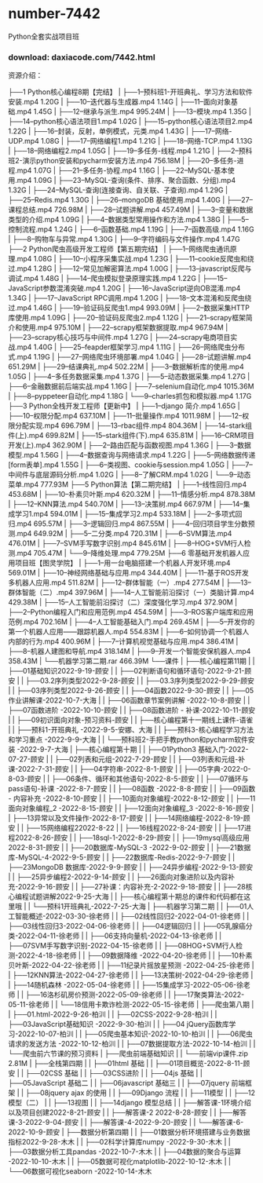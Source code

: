 # number-7442
Python全套实战项目班

### download: daxiacode.com/7442.html

资源介绍：


├──1 Python核心编程8期【完结】
| ├──1–预科班1-开班典礼、学习方法和软件安装.mp4 1.20G
| ├──10–迭代器与生成器.mp4 1.14G
| ├──11–面向对象基础.mp4 1.45G
| ├──12–继承与派生.mp4 995.24M
| ├──13–模块.mp4 1.35G
| ├──14–python核心语法项目1.mp4 1.02G
| ├──15–python核心语法项目2.mp4 1.22G
| ├──16–封装，反射，单例模式，元类.mp4 1.43G
| ├──17–网络-UDP.mp4 1.08G
| ├──17–网络编程1.mp4 1.21G
| ├──18–网络-TCP.mp4 1.13G
| ├──18–网络编程2.mp4 1.05G
| ├──19–多任务-线程.mp4 1.21G
| ├──2–预科班2-演示python安装和pycharm安装方法.mp4 756.18M
| ├──20–多任务-进程.mp4 1.07G
| ├──21–多任务-协程.mp4 1.16G
| ├──22–MySQL-基本使用.mp4 1.09G
| ├──23–MySQL-查询(条件、排序、聚合函数、分组).mp4 1.32G
| ├──24–MySQL-查询(连接查询、自关联、子查询).mp4 1.29G
| ├──25–Redis.mp4 1.30G
| ├──26–mongoDB 基础使用.mp4 1.40G
| ├──27–课程总结.mp4 726.98M
| ├──28–试题讲解.mp4 457.49M
| ├──3–变量和数据类型的介绍.mp4 1.09G
| ├──4–数据类型常用操作和方法.mp4 1.38G
| ├──5–控制流程.mp4 1.24G
| ├──6–函数基础.mp4 1.19G
| ├──7–函数高级.mp4 1.16G
| ├──8–购物车与异常.mp4 1.30G
| ├──9–字符编码与文件操作.mp4 1.47G
├──2 Python爬虫高级开发工程师【第五期完结】
| ├──1–网络爬虫通讯原理.mp4 1.08G
| ├──10–小程序采集实战.mp4 1.23G
| ├──11–cookie反爬虫和绕过.mp4 1.28G
| ├──12–常见加解密算法.mp4 1.00G
| ├──13–javascript反爬与调试.mp4 1.48G
| ├──14–爬虫模拟登录原理实践.mp4 1.22G
| ├──15–JavaScript参数混淆突破.mp4 1.20G
| ├──16–JavaScript逆向OB混淆.mp4 1.34G
| ├──17–JavaScript RPC调用.mp4 1.20G
| ├──18–文本混淆和反爬虫绕过.mp4 1.46G
| ├──19–验证码反爬虫1.mp4 993.09M
| ├──2–数据采集HTTP库使用.mp4 1.09G
| ├──20–验证码反爬虫2.mp4 1.12G
| ├──21–scrapy框架简介和使用.mp4 975.10M
| ├──22–scrapy框架数据提取.mp4 967.94M
| ├──23–scrapy核心技巧与中间件.mp4 1.27G
| ├──24–scrapy电商项目实战.mp4 1.40G
| ├──25–feapder框架学习.mp4 1.11G
| ├──26–网络爬虫分布式.mp4 1.19G
| ├──27–网络爬虫环境部署.mp4 1.04G
| ├──28–试题讲解.mp4 651.29M
| ├──29–结课典礼.mp4 502.22M
| ├──3–数据解析库的使用.mp4 1.05G
| ├──4–多任务数据采集.mp4 1.37G
| ├──5–动态数据采集.mp4 1.27G
| ├──6–金融数据前后端实战.mp4 1.16G
| ├──7–selenium自动化.mp4 1015.36M
| ├──8–pyppeteer自动化.mp4 1.18G
| └──9–charles抓包和模拟器.mp4 1.17G
├──3 Python全栈开发工程师【更新中】
| ├──1–django 简介.mp4 1.65G
| ├──10–权限分配.mp4 637.10M
| ├──11–批量操作.mp4 1011.98M
| ├──12–权限分配实现.mp4 696.79M
| ├──13–rbac组件.mp4 804.36M
| ├──14–stark组件(上).mp4 699.82M
| ├──15–stark组件(下).mp4 635.81M
| ├──16–CRM项目开发(上).mp4 362.90M
| ├──2–路由匹配与函数视图.mp4 1.36G
| ├──3–数据模型.mp4 1.56G
| ├──4–数据查询与网络请求.mp4 1.22G
| ├──5–网络数据传递[form表单].mp4 1.55G
| ├──6–类视图、cookie与session.mp4 1.05G
| ├──7–中间件与底层源码分析.mp4 1.02G
| ├──8–了解CRM.mp4 1.02G
| └──9–动态菜单.mp4 777.93M
├──5 Python算法【第二期完结】
| ├──1–线性回归.mp4 453.68M
| ├──10–朴素贝叶斯.mp4 620.32M
| ├──11–情感分析.mp4 878.38M
| ├──12–KNN算法.mp4 540.70M
| ├──13–决策树.mp4 667.97M
| ├──14–集成学习1.mp4 594.01M
| ├──15–集成学习2.mp4 533.18M
| ├──2–多项式回归.mp4 695.57M
| ├──3–逻辑回归.mp4 867.55M
| ├──4–回归项目学生分数预测.mp4 649.92M
| ├──5–二分类.mp4 720.31M
| ├──6–SVM算法.mp4 476.01M
| ├──7–SVM手写数字识别.mp4 845.61M
| ├──8–HOG+SVM行人检测.mp4 705.47M
| └──9–降维处理.mp4 779.25M
├──6 零基础开发机器人应用项目班【图灵学院】
| ├──1–用一台电脑搭建一个机器人开发环境.mp4 569.01M
| ├──10–神经网络基础与应用.mp4 344.40M
| ├──11–基于ROS开发多机器人应用.mp4 511.82M
| ├──12–群体智能（一）.mp4 277.54M
| ├──13–群体智能（二）.mp4 397.96M
| ├──14–人工智能前沿探讨（一）类脑计算.mp4 429.38M
| ├──15–人工智能前沿探讨（二）深度强化学习.mp4 372.90M
| ├──2–Python编程入门和应用范例.mp4 454.59M
| ├──3–ROS客户端库和应用范例.mp4 702.16M
| ├──4–人工智能基础入门.mp4 269.45M
| ├──5–开发你的第一个机器人应用——跟踪机器人.mp4 554.83M
| ├──6–如何协调一个机器人内部的行为.mp4 400.96M
| ├──7–计算机视觉基础与应用.mp4 386.41M
| ├──8–机器人建图和导航.mp4 318.14M
| ├──9–开发一个智能安保机器人.mp4 358.43M
| └──机器学习第二期.rar 466.39M
└──课件
| ├──核心编程第11期
| | ├──01基础知识2022-9-19-顾安
| | ├──02判断语句和循环语句-2022-9-21-顾安
| | ├──03.2序列类型2022-9-28-顾安
| | ├──03.3序列类型2022-9-29-顾安
| | ├──03序列类型2022-9-26-顾安
| | ├──04函数2022-9-30-顾安
| | ├──05作业讲解课-2022-10-7-大海
| | ├──06函数章节案例讲解 -2022-10-8-顾安
| | ├──07函数进阶 -2022-10-10-顾安
| | ├──08函数进阶 - 补课-2022-10-11-顾安
| | ├──09初识面向对象-预习资料-顾安
| | ├──核心编程第十一期线上课件-语雀
| | ├──预科1-开班典礼 -2022-9-5-安娜、大海
| | ├──预科3-核心编程学习方法和学习重点 -2022-9-9-大海
| | └──预科班2-手把手教python和pycharm软件安装 -2022-9-7-大海
| ├──核心编程第十期
| | ├──01Python3 基础入门-2022-07-27-顾安
| | ├──02列表和元组-2022-7-29-顾安
| | ├──03列表和元组-补课-2022-7-31-顾安
| | ├──04字符串-2022-8-1-顾安
| | ├──05字典-2022-0-8-03-顾安
| | ├──06条件、循环和其他语句-2022-8-5-顾安
| | ├──07循环与pass语句-补课 -2022-8-7-顾安
| | ├──08函数 -2022-8-8-顾安
| | ├──09函数 - 内容补充 -2022-8-10-顾安
| | ├──10面向对象编程-2022-8-12-顾安
| | ├──11面向对象编程_2 -2022-8-15-顾安
| | ├──12面向对象编程_3 -2022-8-16-顾安
| | ├──13异常以及文件操作-2022-8-17-顾安
| | ├──14网络编程-2022-8-19-顾安
| | ├──15网络编程22022-8-22
| | ├──16线程2022-8-24-顾安
| | ├──17进程2022-8-26-顾安
| | ├──18sql-1-2022-8-29-顾安
| | ├──19mysql高级应用2022-8-31-顾安
| | ├──20数据库-MySQL-3 -2022-9-02-顾安
| | ├──21数据库-MySQL-4-2022-9-5-顾安
| | ├──22数据库-Redis-2022-9-7-顾安
| | ├──23MongoDB 数据库-2022-9-9-顾安
| | ├──24异步编程-2022-9-13-顾安
| | ├──25异步编程2-2022-9-14-顾安
| | ├──26面向对象进阶以及内容补充-2022-9-16-顾安
| | ├──27补课：内容补充-2-2022-9-18-顾安
| | ├──28核心编程试题讲解2022-9-25-大海
| | ├──核心编程第十期总的课件和代码都在这里哦
| | └──预科1开班典礼-2022-7-25-大海
| ├──机器学习第二期
| | ├──01人工智能概述-2022-03-30-徐老师
| | ├──02线性回归2-2022-04-01-徐老师
| | ├──03线性回归3-2022-04-06-徐老师
| | ├──04逻辑回归
| | ├──05乳腺癌分类-2022-04-11-徐老师
| | ├──06支持向量机-2022-04-13-徐老师
| | ├──07SVM手写数字识别-2022-04-15-徐老师
| | ├──08HOG+SVM行人检测-2022-4-18-徐老师
| | ├──09数据降维 -2022-04-20-徐老师
| | ├──10朴素贝叶斯-2022-04-22-徐老师
| | ├──11纪录片摇放星预测 -2022-04-25-徐老师
| | ├──12KNN算法-2022-04-27-徐老师
| | ├──13决策树-2022-04-29-徐老师
| | ├──14随机森林 -2022-05-04-徐老师
| | ├──15集成学习-2022-05-06-徐老师
| | ├──16洛杉矶房价预测-2022-05-09-徐老师
| | ├──17聚类算法-2022-05-11-徐老师
| | └──18信用卡欺诈检测-2022-05-15-徐老师
| ├──爬虫第八期
| | ├──01.html-2022-9-26-柏汌
| | ├──02CSS-2022-9-28-柏汌
| | ├──03JavaScript基础知识 -2022-9-30-柏汌
| | ├──04 jQuery函数库学习-2022-10-07-柏汌
| | ├──05爬虫基本知识-2022-10-10-柏汌
| | ├──06爬虫请求的发送方法 -2022-10-12-柏汌
| | ├──07数据提取方法-2022-10-14-柏汌
| | └──爬虫前六节课的预习资料
| ├──爬虫前端基础知识
| | └──前端vip课件.zip 2.81M
| ├──全栈第四期
| | ├──01html 基础
| | ├──01项目概览-2022-8-11-顾安
| | ├──02CSS 基础
| | ├──03CSS进阶
| | ├──04js 基础
| | ├──05JavaScript 基础二
| | ├──06javascript 基础三
| | ├──07jquery 前端框架
| | ├──08jquery ajax 的使用
| | ├──09Django 流程
| | ├──11模型
| | ├──12模型（二）
| | ├──13视图
| | ├──14django 模型总结
| | ├──解答课-1环境介绍以及项目创建2022-8-21-顾安
| | ├──解答课-2 2022-8-28-顾安
| | ├──解答课-3-2022-9-04-顾安
| | ├──解答课-4-2022-9-20-顾安
| | └──解答课-6-2022-10-9-顾安
| ├──数据分析第四期
| | ├──01数据分析环境搭建与业务数据指标2022-9-28-木木
| | ├──02科学计算库numpy -2022-9-30-木木
| | ├──03数据分析工具pandas -2022-10-7-木木
| | ├──04数据的聚合与运算 -2022-10-10-木木
| | ├──05数据可视化matplotlib-2022-10-12-木木
| | └──06数据可视化seaborn -2022-10-14-木木
